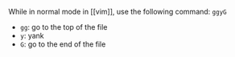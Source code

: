 While in normal mode in [[vim]], use the following command: `ggyG`
- `gg`: go to the top of the file
- `y`: yank
- `G`: go to the end of the file
